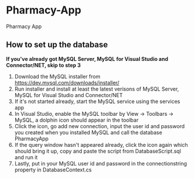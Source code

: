 # Pharmacy-App
Pharmacy App

## How to set up the database
**If you've already got MySQL Server, MySQL for Visual Studio and Connector/NET, skip to step 3**
1. Download the MySQL installer from https://dev.mysql.com/downloads/installer/
2. Run installer and install at least the latest verisons of MySQL Server, MySQL for Visual Studio and Connector/NET
3. If it's not started already, start the MySQL service using the services app
4. In Visual Studio, enable the MySQL toolbar by View -> Toolbars -> MySQL, a dolphin icon should appear in the toolbar
5. Click the icon, go add new connection, input the user id and password you created when you installed MySQL and call the database PharmacyApp
6. If the query window hasn't appeared already, click the icon again which should bring it up, copy and paste the script from DatabaseScript.sql and run it
7. Lastly, put in your MySQL user id and password in the connectionstring property in DatabaseContext.cs